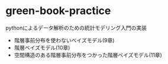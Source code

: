 # green-book-practice
pythonによるデータ解析のための統計モデリング入門の実装

- 階層事前分布を使わないベイズモデル(9章)
- 階層ベイズモデル(10章)
- 空間構造のある階層事前分布をつかった階層ベイズモデル(11章)

